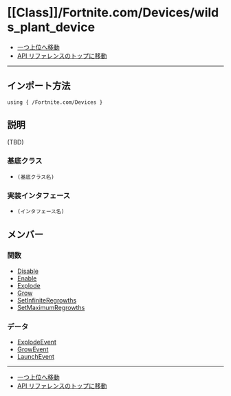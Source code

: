 # [[Class]]/Fortnite.com/Devices/wilds_plant_device

- [一つ上位へ移動](../main.md)
- [API リファレンスのトップに移動](../../../main.md)

---

## インポート方法

```verse
using { /Fortnite.com/Devices }
```

## 説明

(TBD)

### 基底クラス

- `(基底クラス名)`

### 実装インタフェース

- `(インタフェース名)`

## メンバー

### 関数

- [Disable](./F_Disable/main.md)
- [Enable](./F_Enable/main.md)
- [Explode](./F_Explode/main.md)
- [Grow](./F_Grow/main.md)
- [SetInfiniteRegrowths](./F_SetInfiniteRegrowths/main.md)
- [SetMaximumRegrowths](./F_SetMaximumRegrowths/main.md)

### データ

- [ExplodeEvent](./D_ExplodeEvent/main.md)
- [GrowEvent](./D_GrowEvent/main.md)
- [LaunchEvent](./D_LaunchEvent/main.md)

---

- [一つ上位へ移動](../main.md)
- [API リファレンスのトップに移動](../../../main.md)
